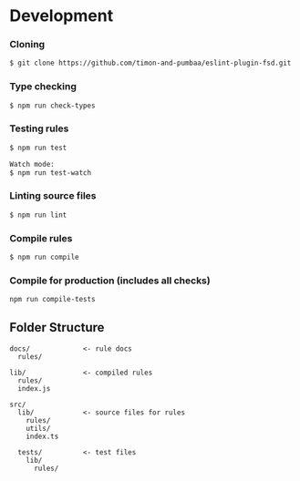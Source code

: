 # Development

### Cloning

```bash
$ git clone https://github.com/timon-and-pumbaa/eslint-plugin-fsd.git
```

### Type checking

```bash
$ npm run check-types
```

### Testing rules

```bash
$ npm run test

Watch mode:
$ npm run test-watch
```

### Linting source files

```bash
$ npm run lint
```

### Compile rules

```bash
$ npm run compile
```

### Compile for production (includes all checks)

```bash
npm run compile-tests
```


## Folder Structure

```
docs/             <- rule docs
  rules/

lib/              <- compiled rules
  rules/
  index.js

src/
  lib/            <- source files for rules
    rules/
    utils/
    index.ts

  tests/          <- test files
    lib/
      rules/
```
